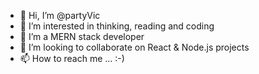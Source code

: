 - 👋 Hi, I’m @partyVic
- 👀 I’m interested in thinking, reading and coding
- 🌱 I’m a MERN stack developer
- 💞️ I’m looking to collaborate on React & Node.js projects
- 📫 How to reach me ... :-)

<!---
partyVic/partyVic is a ✨ special ✨ repository because its `README.md` (this file) appears on your GitHub profile.
You can click the Preview link to take a look at your changes.
--->
